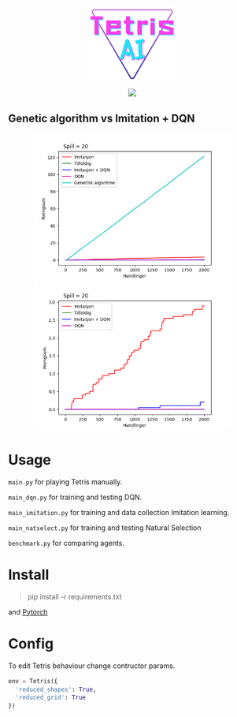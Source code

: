 <p align="center">
  <img src="./rapporter/imgs/tetrisAI.png" height=150 />
</p>

<p align="center">
  <img src="https://i.imgur.com/zZnZpdI.gif"/>
</p>

## Genetic algorithm vs Imitation + DQN

<p align="center">
  <img src="./rapporter/imgs/comparison1.png" height=300 />
  <img src="./rapporter/imgs/comparison2.png" height=300 />
</p>

# Usage

`main.py` for playing Tetris manually.

`main_dqn.py` for training and testing DQN.

`main_imitation.py` for training and data collection Imitation learning.

`main_natselect.py` for training and testing Natural Selection

`benchmark.py` for comparing agents.

# Install

> pip install -r requirements.txt

and <a href="https://pytorch.org/" target="_blank">Pytorch</a>

# Config

To edit Tetris behaviour change contructor params.

```py
env = Tetris({
  'reduced_shapes': True,
  'reduced_grid': True
})
```
